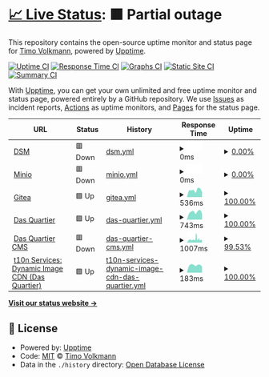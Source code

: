 # [📈 Live Status](https://moximoti.github.io/upptime): <!--live status--> **🟧 Partial outage**

This repository contains the open-source uptime monitor and status page for [Timo Volkmann](https://moximoti.github.io/upptime), powered by [Upptime](https://github.com/upptime/upptime).

[![Uptime CI](https://github.com/moximoti/upptime/workflows/Uptime%20CI/badge.svg)](https://github.com/moximoti/upptime/actions?query=workflow%3A%22Uptime+CI%22)
[![Response Time CI](https://github.com/moximoti/upptime/workflows/Response%20Time%20CI/badge.svg)](https://github.com/moximoti/upptime/actions?query=workflow%3A%22Response+Time+CI%22)
[![Graphs CI](https://github.com/moximoti/upptime/workflows/Graphs%20CI/badge.svg)](https://github.com/moximoti/upptime/actions?query=workflow%3A%22Graphs+CI%22)
[![Static Site CI](https://github.com/moximoti/upptime/workflows/Static%20Site%20CI/badge.svg)](https://github.com/moximoti/upptime/actions?query=workflow%3A%22Static+Site+CI%22)
[![Summary CI](https://github.com/moximoti/upptime/workflows/Summary%20CI/badge.svg)](https://github.com/moximoti/upptime/actions?query=workflow%3A%22Summary+CI%22)

With [Upptime](https://upptime.js.org), you can get your own unlimited and free uptime monitor and status page, powered entirely by a GitHub repository. We use [Issues](https://github.com/moximoti/upptime/issues) as incident reports, [Actions](https://github.com/moximoti/upptime/actions) as uptime monitors, and [Pages](https://moximoti.github.io/upptime) for the status page.

<!--start: status pages-->
<!-- This summary is generated by Upptime (https://github.com/upptime/upptime) -->
<!-- Do not edit this manually, your changes will be overwritten -->
<!-- prettier-ignore -->
| URL | Status | History | Response Time | Uptime |
| --- | ------ | ------- | ------------- | ------ |
| <img alt="" src="https://icons.duckduckgo.com/ip3/dsm.timovolkmann.de.ico" height="13"> [DSM](https://dsm.timovolkmann.de) | 🟥 Down | [dsm.yml](https://github.com/moximoti/upptime/commits/HEAD/history/dsm.yml) | <details><summary><img alt="Response time graph" src="./graphs/dsm/response-time-week.png" height="20"> 0ms</summary><br><a href="https://moximoti.github.io/upptime/history/dsm"><img alt="Response time 0" src="https://img.shields.io/endpoint?url=https%3A%2F%2Fraw.githubusercontent.com%2Fmoximoti%2Fupptime%2FHEAD%2Fapi%2Fdsm%2Fresponse-time.json"></a><br><a href="https://moximoti.github.io/upptime/history/dsm"><img alt="24-hour response time 0" src="https://img.shields.io/endpoint?url=https%3A%2F%2Fraw.githubusercontent.com%2Fmoximoti%2Fupptime%2FHEAD%2Fapi%2Fdsm%2Fresponse-time-day.json"></a><br><a href="https://moximoti.github.io/upptime/history/dsm"><img alt="7-day response time 0" src="https://img.shields.io/endpoint?url=https%3A%2F%2Fraw.githubusercontent.com%2Fmoximoti%2Fupptime%2FHEAD%2Fapi%2Fdsm%2Fresponse-time-week.json"></a><br><a href="https://moximoti.github.io/upptime/history/dsm"><img alt="30-day response time 0" src="https://img.shields.io/endpoint?url=https%3A%2F%2Fraw.githubusercontent.com%2Fmoximoti%2Fupptime%2FHEAD%2Fapi%2Fdsm%2Fresponse-time-month.json"></a><br><a href="https://moximoti.github.io/upptime/history/dsm"><img alt="1-year response time 0" src="https://img.shields.io/endpoint?url=https%3A%2F%2Fraw.githubusercontent.com%2Fmoximoti%2Fupptime%2FHEAD%2Fapi%2Fdsm%2Fresponse-time-year.json"></a></details> | <details><summary><a href="https://moximoti.github.io/upptime/history/dsm">0.00%</a></summary><a href="https://moximoti.github.io/upptime/history/dsm"><img alt="All-time uptime 11.81%" src="https://img.shields.io/endpoint?url=https%3A%2F%2Fraw.githubusercontent.com%2Fmoximoti%2Fupptime%2FHEAD%2Fapi%2Fdsm%2Fuptime.json"></a><br><a href="https://moximoti.github.io/upptime/history/dsm"><img alt="24-hour uptime 0.00%" src="https://img.shields.io/endpoint?url=https%3A%2F%2Fraw.githubusercontent.com%2Fmoximoti%2Fupptime%2FHEAD%2Fapi%2Fdsm%2Fuptime-day.json"></a><br><a href="https://moximoti.github.io/upptime/history/dsm"><img alt="7-day uptime 0.00%" src="https://img.shields.io/endpoint?url=https%3A%2F%2Fraw.githubusercontent.com%2Fmoximoti%2Fupptime%2FHEAD%2Fapi%2Fdsm%2Fuptime-week.json"></a><br><a href="https://moximoti.github.io/upptime/history/dsm"><img alt="30-day uptime 0.00%" src="https://img.shields.io/endpoint?url=https%3A%2F%2Fraw.githubusercontent.com%2Fmoximoti%2Fupptime%2FHEAD%2Fapi%2Fdsm%2Fuptime-month.json"></a><br><a href="https://moximoti.github.io/upptime/history/dsm"><img alt="1-year uptime 0.00%" src="https://img.shields.io/endpoint?url=https%3A%2F%2Fraw.githubusercontent.com%2Fmoximoti%2Fupptime%2FHEAD%2Fapi%2Fdsm%2Fuptime-year.json"></a></details>
| <img alt="" src="https://icons.duckduckgo.com/ip3/minio.timovolkmann.de.ico" height="13"> [Minio](https://minio.timovolkmann.de/minio/health/live) | 🟥 Down | [minio.yml](https://github.com/moximoti/upptime/commits/HEAD/history/minio.yml) | <details><summary><img alt="Response time graph" src="./graphs/minio/response-time-week.png" height="20"> 0ms</summary><br><a href="https://moximoti.github.io/upptime/history/minio"><img alt="Response time 0" src="https://img.shields.io/endpoint?url=https%3A%2F%2Fraw.githubusercontent.com%2Fmoximoti%2Fupptime%2FHEAD%2Fapi%2Fminio%2Fresponse-time.json"></a><br><a href="https://moximoti.github.io/upptime/history/minio"><img alt="24-hour response time 0" src="https://img.shields.io/endpoint?url=https%3A%2F%2Fraw.githubusercontent.com%2Fmoximoti%2Fupptime%2FHEAD%2Fapi%2Fminio%2Fresponse-time-day.json"></a><br><a href="https://moximoti.github.io/upptime/history/minio"><img alt="7-day response time 0" src="https://img.shields.io/endpoint?url=https%3A%2F%2Fraw.githubusercontent.com%2Fmoximoti%2Fupptime%2FHEAD%2Fapi%2Fminio%2Fresponse-time-week.json"></a><br><a href="https://moximoti.github.io/upptime/history/minio"><img alt="30-day response time 0" src="https://img.shields.io/endpoint?url=https%3A%2F%2Fraw.githubusercontent.com%2Fmoximoti%2Fupptime%2FHEAD%2Fapi%2Fminio%2Fresponse-time-month.json"></a><br><a href="https://moximoti.github.io/upptime/history/minio"><img alt="1-year response time 0" src="https://img.shields.io/endpoint?url=https%3A%2F%2Fraw.githubusercontent.com%2Fmoximoti%2Fupptime%2FHEAD%2Fapi%2Fminio%2Fresponse-time-year.json"></a></details> | <details><summary><a href="https://moximoti.github.io/upptime/history/minio">0.00%</a></summary><a href="https://moximoti.github.io/upptime/history/minio"><img alt="All-time uptime 13.20%" src="https://img.shields.io/endpoint?url=https%3A%2F%2Fraw.githubusercontent.com%2Fmoximoti%2Fupptime%2FHEAD%2Fapi%2Fminio%2Fuptime.json"></a><br><a href="https://moximoti.github.io/upptime/history/minio"><img alt="24-hour uptime 0.00%" src="https://img.shields.io/endpoint?url=https%3A%2F%2Fraw.githubusercontent.com%2Fmoximoti%2Fupptime%2FHEAD%2Fapi%2Fminio%2Fuptime-day.json"></a><br><a href="https://moximoti.github.io/upptime/history/minio"><img alt="7-day uptime 0.00%" src="https://img.shields.io/endpoint?url=https%3A%2F%2Fraw.githubusercontent.com%2Fmoximoti%2Fupptime%2FHEAD%2Fapi%2Fminio%2Fuptime-week.json"></a><br><a href="https://moximoti.github.io/upptime/history/minio"><img alt="30-day uptime 0.00%" src="https://img.shields.io/endpoint?url=https%3A%2F%2Fraw.githubusercontent.com%2Fmoximoti%2Fupptime%2FHEAD%2Fapi%2Fminio%2Fuptime-month.json"></a><br><a href="https://moximoti.github.io/upptime/history/minio"><img alt="1-year uptime 0.00%" src="https://img.shields.io/endpoint?url=https%3A%2F%2Fraw.githubusercontent.com%2Fmoximoti%2Fupptime%2FHEAD%2Fapi%2Fminio%2Fuptime-year.json"></a></details>
| <img alt="" src="https://icons.duckduckgo.com/ip3/git.timovolkmann.de.ico" height="13"> [Gitea](https://git.timovolkmann.de) | 🟩 Up | [gitea.yml](https://github.com/moximoti/upptime/commits/HEAD/history/gitea.yml) | <details><summary><img alt="Response time graph" src="./graphs/gitea/response-time-week.png" height="20"> 536ms</summary><br><a href="https://moximoti.github.io/upptime/history/gitea"><img alt="Response time 861" src="https://img.shields.io/endpoint?url=https%3A%2F%2Fraw.githubusercontent.com%2Fmoximoti%2Fupptime%2FHEAD%2Fapi%2Fgitea%2Fresponse-time.json"></a><br><a href="https://moximoti.github.io/upptime/history/gitea"><img alt="24-hour response time 395" src="https://img.shields.io/endpoint?url=https%3A%2F%2Fraw.githubusercontent.com%2Fmoximoti%2Fupptime%2FHEAD%2Fapi%2Fgitea%2Fresponse-time-day.json"></a><br><a href="https://moximoti.github.io/upptime/history/gitea"><img alt="7-day response time 536" src="https://img.shields.io/endpoint?url=https%3A%2F%2Fraw.githubusercontent.com%2Fmoximoti%2Fupptime%2FHEAD%2Fapi%2Fgitea%2Fresponse-time-week.json"></a><br><a href="https://moximoti.github.io/upptime/history/gitea"><img alt="30-day response time 468" src="https://img.shields.io/endpoint?url=https%3A%2F%2Fraw.githubusercontent.com%2Fmoximoti%2Fupptime%2FHEAD%2Fapi%2Fgitea%2Fresponse-time-month.json"></a><br><a href="https://moximoti.github.io/upptime/history/gitea"><img alt="1-year response time 842" src="https://img.shields.io/endpoint?url=https%3A%2F%2Fraw.githubusercontent.com%2Fmoximoti%2Fupptime%2FHEAD%2Fapi%2Fgitea%2Fresponse-time-year.json"></a></details> | <details><summary><a href="https://moximoti.github.io/upptime/history/gitea">100.00%</a></summary><a href="https://moximoti.github.io/upptime/history/gitea"><img alt="All-time uptime 99.72%" src="https://img.shields.io/endpoint?url=https%3A%2F%2Fraw.githubusercontent.com%2Fmoximoti%2Fupptime%2FHEAD%2Fapi%2Fgitea%2Fuptime.json"></a><br><a href="https://moximoti.github.io/upptime/history/gitea"><img alt="24-hour uptime 100.00%" src="https://img.shields.io/endpoint?url=https%3A%2F%2Fraw.githubusercontent.com%2Fmoximoti%2Fupptime%2FHEAD%2Fapi%2Fgitea%2Fuptime-day.json"></a><br><a href="https://moximoti.github.io/upptime/history/gitea"><img alt="7-day uptime 100.00%" src="https://img.shields.io/endpoint?url=https%3A%2F%2Fraw.githubusercontent.com%2Fmoximoti%2Fupptime%2FHEAD%2Fapi%2Fgitea%2Fuptime-week.json"></a><br><a href="https://moximoti.github.io/upptime/history/gitea"><img alt="30-day uptime 100.00%" src="https://img.shields.io/endpoint?url=https%3A%2F%2Fraw.githubusercontent.com%2Fmoximoti%2Fupptime%2FHEAD%2Fapi%2Fgitea%2Fuptime-month.json"></a><br><a href="https://moximoti.github.io/upptime/history/gitea"><img alt="1-year uptime 99.99%" src="https://img.shields.io/endpoint?url=https%3A%2F%2Fraw.githubusercontent.com%2Fmoximoti%2Fupptime%2FHEAD%2Fapi%2Fgitea%2Fuptime-year.json"></a></details>
| <img alt="" src="https://icons.duckduckgo.com/ip3/dasquartier.org.ico" height="13"> [Das Quartier](https://dasquartier.org) | 🟩 Up | [das-quartier.yml](https://github.com/moximoti/upptime/commits/HEAD/history/das-quartier.yml) | <details><summary><img alt="Response time graph" src="./graphs/das-quartier/response-time-week.png" height="20"> 743ms</summary><br><a href="https://moximoti.github.io/upptime/history/das-quartier"><img alt="Response time 829" src="https://img.shields.io/endpoint?url=https%3A%2F%2Fraw.githubusercontent.com%2Fmoximoti%2Fupptime%2FHEAD%2Fapi%2Fdas-quartier%2Fresponse-time.json"></a><br><a href="https://moximoti.github.io/upptime/history/das-quartier"><img alt="24-hour response time 599" src="https://img.shields.io/endpoint?url=https%3A%2F%2Fraw.githubusercontent.com%2Fmoximoti%2Fupptime%2FHEAD%2Fapi%2Fdas-quartier%2Fresponse-time-day.json"></a><br><a href="https://moximoti.github.io/upptime/history/das-quartier"><img alt="7-day response time 743" src="https://img.shields.io/endpoint?url=https%3A%2F%2Fraw.githubusercontent.com%2Fmoximoti%2Fupptime%2FHEAD%2Fapi%2Fdas-quartier%2Fresponse-time-week.json"></a><br><a href="https://moximoti.github.io/upptime/history/das-quartier"><img alt="30-day response time 654" src="https://img.shields.io/endpoint?url=https%3A%2F%2Fraw.githubusercontent.com%2Fmoximoti%2Fupptime%2FHEAD%2Fapi%2Fdas-quartier%2Fresponse-time-month.json"></a><br><a href="https://moximoti.github.io/upptime/history/das-quartier"><img alt="1-year response time 822" src="https://img.shields.io/endpoint?url=https%3A%2F%2Fraw.githubusercontent.com%2Fmoximoti%2Fupptime%2FHEAD%2Fapi%2Fdas-quartier%2Fresponse-time-year.json"></a></details> | <details><summary><a href="https://moximoti.github.io/upptime/history/das-quartier">100.00%</a></summary><a href="https://moximoti.github.io/upptime/history/das-quartier"><img alt="All-time uptime 99.98%" src="https://img.shields.io/endpoint?url=https%3A%2F%2Fraw.githubusercontent.com%2Fmoximoti%2Fupptime%2FHEAD%2Fapi%2Fdas-quartier%2Fuptime.json"></a><br><a href="https://moximoti.github.io/upptime/history/das-quartier"><img alt="24-hour uptime 100.00%" src="https://img.shields.io/endpoint?url=https%3A%2F%2Fraw.githubusercontent.com%2Fmoximoti%2Fupptime%2FHEAD%2Fapi%2Fdas-quartier%2Fuptime-day.json"></a><br><a href="https://moximoti.github.io/upptime/history/das-quartier"><img alt="7-day uptime 100.00%" src="https://img.shields.io/endpoint?url=https%3A%2F%2Fraw.githubusercontent.com%2Fmoximoti%2Fupptime%2FHEAD%2Fapi%2Fdas-quartier%2Fuptime-week.json"></a><br><a href="https://moximoti.github.io/upptime/history/das-quartier"><img alt="30-day uptime 100.00%" src="https://img.shields.io/endpoint?url=https%3A%2F%2Fraw.githubusercontent.com%2Fmoximoti%2Fupptime%2FHEAD%2Fapi%2Fdas-quartier%2Fuptime-month.json"></a><br><a href="https://moximoti.github.io/upptime/history/das-quartier"><img alt="1-year uptime 100.00%" src="https://img.shields.io/endpoint?url=https%3A%2F%2Fraw.githubusercontent.com%2Fmoximoti%2Fupptime%2FHEAD%2Fapi%2Fdas-quartier%2Fuptime-year.json"></a></details>
| <img alt="" src="https://icons.duckduckgo.com/ip3/cms.dasquartier.org.ico" height="13"> [Das Quartier CMS](https://cms.dasquartier.org) | 🟥 Down | [das-quartier-cms.yml](https://github.com/moximoti/upptime/commits/HEAD/history/das-quartier-cms.yml) | <details><summary><img alt="Response time graph" src="./graphs/das-quartier-cms/response-time-week.png" height="20"> 1007ms</summary><br><a href="https://moximoti.github.io/upptime/history/das-quartier-cms"><img alt="Response time 959" src="https://img.shields.io/endpoint?url=https%3A%2F%2Fraw.githubusercontent.com%2Fmoximoti%2Fupptime%2FHEAD%2Fapi%2Fdas-quartier-cms%2Fresponse-time.json"></a><br><a href="https://moximoti.github.io/upptime/history/das-quartier-cms"><img alt="24-hour response time 1111" src="https://img.shields.io/endpoint?url=https%3A%2F%2Fraw.githubusercontent.com%2Fmoximoti%2Fupptime%2FHEAD%2Fapi%2Fdas-quartier-cms%2Fresponse-time-day.json"></a><br><a href="https://moximoti.github.io/upptime/history/das-quartier-cms"><img alt="7-day response time 1007" src="https://img.shields.io/endpoint?url=https%3A%2F%2Fraw.githubusercontent.com%2Fmoximoti%2Fupptime%2FHEAD%2Fapi%2Fdas-quartier-cms%2Fresponse-time-week.json"></a><br><a href="https://moximoti.github.io/upptime/history/das-quartier-cms"><img alt="30-day response time 798" src="https://img.shields.io/endpoint?url=https%3A%2F%2Fraw.githubusercontent.com%2Fmoximoti%2Fupptime%2FHEAD%2Fapi%2Fdas-quartier-cms%2Fresponse-time-month.json"></a><br><a href="https://moximoti.github.io/upptime/history/das-quartier-cms"><img alt="1-year response time 965" src="https://img.shields.io/endpoint?url=https%3A%2F%2Fraw.githubusercontent.com%2Fmoximoti%2Fupptime%2FHEAD%2Fapi%2Fdas-quartier-cms%2Fresponse-time-year.json"></a></details> | <details><summary><a href="https://moximoti.github.io/upptime/history/das-quartier-cms">99.53%</a></summary><a href="https://moximoti.github.io/upptime/history/das-quartier-cms"><img alt="All-time uptime 99.98%" src="https://img.shields.io/endpoint?url=https%3A%2F%2Fraw.githubusercontent.com%2Fmoximoti%2Fupptime%2FHEAD%2Fapi%2Fdas-quartier-cms%2Fuptime.json"></a><br><a href="https://moximoti.github.io/upptime/history/das-quartier-cms"><img alt="24-hour uptime 96.70%" src="https://img.shields.io/endpoint?url=https%3A%2F%2Fraw.githubusercontent.com%2Fmoximoti%2Fupptime%2FHEAD%2Fapi%2Fdas-quartier-cms%2Fuptime-day.json"></a><br><a href="https://moximoti.github.io/upptime/history/das-quartier-cms"><img alt="7-day uptime 99.53%" src="https://img.shields.io/endpoint?url=https%3A%2F%2Fraw.githubusercontent.com%2Fmoximoti%2Fupptime%2FHEAD%2Fapi%2Fdas-quartier-cms%2Fuptime-week.json"></a><br><a href="https://moximoti.github.io/upptime/history/das-quartier-cms"><img alt="30-day uptime 99.85%" src="https://img.shields.io/endpoint?url=https%3A%2F%2Fraw.githubusercontent.com%2Fmoximoti%2Fupptime%2FHEAD%2Fapi%2Fdas-quartier-cms%2Fuptime-month.json"></a><br><a href="https://moximoti.github.io/upptime/history/das-quartier-cms"><img alt="1-year uptime 99.99%" src="https://img.shields.io/endpoint?url=https%3A%2F%2Fraw.githubusercontent.com%2Fmoximoti%2Fupptime%2FHEAD%2Fapi%2Fdas-quartier-cms%2Fuptime-year.json"></a></details>
| <img alt="" src="https://icons.duckduckgo.com/ip3/dq-images.t10n.de.ico" height="13"> [t10n Services: Dynamic Image CDN (Das Quartier)](https://dq-images.t10n.de) | 🟩 Up | [t10n-services-dynamic-image-cdn-das-quartier.yml](https://github.com/moximoti/upptime/commits/HEAD/history/t10n-services-dynamic-image-cdn-das-quartier.yml) | <details><summary><img alt="Response time graph" src="./graphs/t10n-services-dynamic-image-cdn-das-quartier/response-time-week.png" height="20"> 183ms</summary><br><a href="https://moximoti.github.io/upptime/history/t10n-services-dynamic-image-cdn-das-quartier"><img alt="Response time 194" src="https://img.shields.io/endpoint?url=https%3A%2F%2Fraw.githubusercontent.com%2Fmoximoti%2Fupptime%2FHEAD%2Fapi%2Ft10n-services-dynamic-image-cdn-das-quartier%2Fresponse-time.json"></a><br><a href="https://moximoti.github.io/upptime/history/t10n-services-dynamic-image-cdn-das-quartier"><img alt="24-hour response time 151" src="https://img.shields.io/endpoint?url=https%3A%2F%2Fraw.githubusercontent.com%2Fmoximoti%2Fupptime%2FHEAD%2Fapi%2Ft10n-services-dynamic-image-cdn-das-quartier%2Fresponse-time-day.json"></a><br><a href="https://moximoti.github.io/upptime/history/t10n-services-dynamic-image-cdn-das-quartier"><img alt="7-day response time 183" src="https://img.shields.io/endpoint?url=https%3A%2F%2Fraw.githubusercontent.com%2Fmoximoti%2Fupptime%2FHEAD%2Fapi%2Ft10n-services-dynamic-image-cdn-das-quartier%2Fresponse-time-week.json"></a><br><a href="https://moximoti.github.io/upptime/history/t10n-services-dynamic-image-cdn-das-quartier"><img alt="30-day response time 173" src="https://img.shields.io/endpoint?url=https%3A%2F%2Fraw.githubusercontent.com%2Fmoximoti%2Fupptime%2FHEAD%2Fapi%2Ft10n-services-dynamic-image-cdn-das-quartier%2Fresponse-time-month.json"></a><br><a href="https://moximoti.github.io/upptime/history/t10n-services-dynamic-image-cdn-das-quartier"><img alt="1-year response time 185" src="https://img.shields.io/endpoint?url=https%3A%2F%2Fraw.githubusercontent.com%2Fmoximoti%2Fupptime%2FHEAD%2Fapi%2Ft10n-services-dynamic-image-cdn-das-quartier%2Fresponse-time-year.json"></a></details> | <details><summary><a href="https://moximoti.github.io/upptime/history/t10n-services-dynamic-image-cdn-das-quartier">100.00%</a></summary><a href="https://moximoti.github.io/upptime/history/t10n-services-dynamic-image-cdn-das-quartier"><img alt="All-time uptime 99.99%" src="https://img.shields.io/endpoint?url=https%3A%2F%2Fraw.githubusercontent.com%2Fmoximoti%2Fupptime%2FHEAD%2Fapi%2Ft10n-services-dynamic-image-cdn-das-quartier%2Fuptime.json"></a><br><a href="https://moximoti.github.io/upptime/history/t10n-services-dynamic-image-cdn-das-quartier"><img alt="24-hour uptime 100.00%" src="https://img.shields.io/endpoint?url=https%3A%2F%2Fraw.githubusercontent.com%2Fmoximoti%2Fupptime%2FHEAD%2Fapi%2Ft10n-services-dynamic-image-cdn-das-quartier%2Fuptime-day.json"></a><br><a href="https://moximoti.github.io/upptime/history/t10n-services-dynamic-image-cdn-das-quartier"><img alt="7-day uptime 100.00%" src="https://img.shields.io/endpoint?url=https%3A%2F%2Fraw.githubusercontent.com%2Fmoximoti%2Fupptime%2FHEAD%2Fapi%2Ft10n-services-dynamic-image-cdn-das-quartier%2Fuptime-week.json"></a><br><a href="https://moximoti.github.io/upptime/history/t10n-services-dynamic-image-cdn-das-quartier"><img alt="30-day uptime 100.00%" src="https://img.shields.io/endpoint?url=https%3A%2F%2Fraw.githubusercontent.com%2Fmoximoti%2Fupptime%2FHEAD%2Fapi%2Ft10n-services-dynamic-image-cdn-das-quartier%2Fuptime-month.json"></a><br><a href="https://moximoti.github.io/upptime/history/t10n-services-dynamic-image-cdn-das-quartier"><img alt="1-year uptime 100.00%" src="https://img.shields.io/endpoint?url=https%3A%2F%2Fraw.githubusercontent.com%2Fmoximoti%2Fupptime%2FHEAD%2Fapi%2Ft10n-services-dynamic-image-cdn-das-quartier%2Fuptime-year.json"></a></details>

<!--end: status pages-->

[**Visit our status website →**](https://moximoti.github.io/upptime)

## 📄 License

- Powered by: [Upptime](https://github.com/upptime/upptime)
- Code: [MIT](./LICENSE) © [Timo Volkmann](https://moximoti.github.io/upptime)
- Data in the `./history` directory: [Open Database License](https://opendatacommons.org/licenses/odbl/1-0/)

